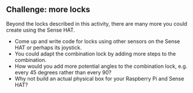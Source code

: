 ## Challenge: more locks

Beyond the locks described in this activity, there are many more you could create using the Sense HAT.

- Come up and write code for locks using other sensors on the Sense HAT or perhaps its joystick.
- You could adapt the combination lock by adding more steps to the combination.
- How would you add more potential angles to the combination lock, e.g. every 45 degrees rather than every 90?
- Why not build an actual physical box for your Raspberry Pi and Sense HAT?
